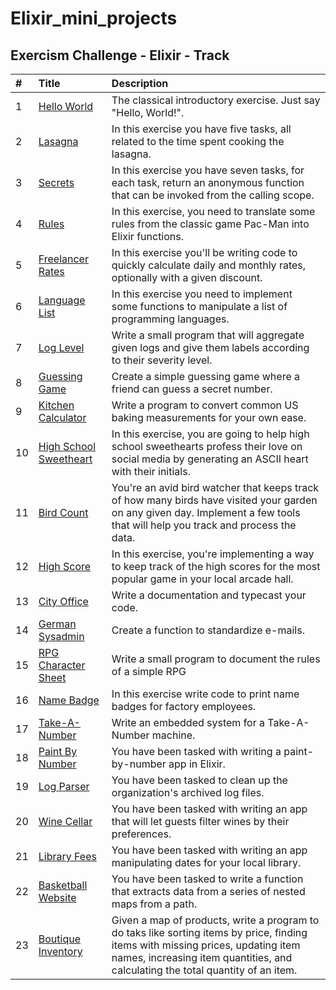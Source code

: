 # Elixir_mini_projects


## Exercism Challenge - Elixir - Track
| #  | Title     | Description                |
| :-------- | :------- | :------------------------- |
| 1 | [Hello World](https://exercism.org/tracks/elixir/exercises/hello-world)   | The classical introductory exercise. Just say "Hello, World!". |
| 2 | [Lasagna](https://exercism.org/tracks/elixir/exercises/lasagna)   | In this exercise you have five tasks, all related to the time spent cooking the lasagna. |
| 3 | [Secrets](https://exercism.org/tracks/elixir/exercises/secrets)   | In this exercise you have seven tasks, for each task, return an anonymous function that can be invoked from the calling scope. |
| 4 | [Rules](https://exercism.org/tracks/elixir/exercises/rules)   |In this exercise, you need to translate some rules from the classic game Pac-Man into Elixir functions. |
| 5 | [Freelancer Rates](https://exercism.org/tracks/elixir/exercises/freelancer-rates)   |In this exercise you'll be writing code to quickly calculate daily and monthly rates, optionally with a given discount. |
| 6 | [Language List](https://exercism.org/tracks/elixir/exercises/language-list)   |In this exercise you need to implement some functions to manipulate a list of programming languages. |
| 7 | [Log Level](https://exercism.org/tracks/elixir/exercises/log-level)   | Write a small program that will aggregate given logs and give them labels according to their severity level. |
| 8 | [Guessing Game](https://exercism.org/tracks/elixir/exercises/guessing-game)   | Create a simple guessing game where a friend can guess a secret number. |
| 9 | [Kitchen Calculator](https://exercism.org/tracks/elixir/exercises/kitchen-calculator)   | Write a program to convert common US baking measurements for your own ease. |
| 10 | [High School Sweetheart](https://exercism.org/tracks/elixir/exercises/high-school-sweetheart) | In this exercise, you are going to help high school sweethearts profess their love on social media by generating an ASCII heart with their initials. |
| 11 | [Bird Count](https://exercism.org/tracks/elixir/exercises/bird-count)   | You're an avid bird watcher that keeps track of how many birds have visited your garden on any given day. Implement a few tools that will help you track and process the data. |
| 12 | [High Score](https://exercism.org/tracks/elixir/exercises/high-score)   | In this exercise, you're implementing a way to keep track of the high scores for the most popular game in your local arcade hall. |
| 13 | [City Office](https://exercism.org/tracks/elixir/exercises/city-office)   |  Write a documentation and typecast your code. |
| 14 | [German Sysadmin](https://exercism.org/tracks/elixir/exercises/german-sysadmin)   |  Create a function to standardize e-mails. |
| 15 | [RPG Character Sheet](https://exercism.org/tracks/elixir/exercises/rpg-character-sheet)   |   Write a small program to document the rules of a simple RPG |
| 16 | [Name Badge](https://exercism.org/tracks/elixir/exercises/name-badge)   |  In this exercise write code to print name badges for factory employees. |
| 17 | [Take-A-Number](https://exercism.org/tracks/elixir/exercises/take-a-number)   |  Write an embedded system for a Take-A-Number machine. |
| 18 | [ Paint By Number](https://exercism.org/tracks/elixir/exercises/paint-by-number)   |  You have been tasked with writing a paint-by-number app in Elixir.|
| 19 | [ Log Parser](https://exercism.org/tracks/elixir/exercises/log-parser)   |  You have been tasked to clean up the organization's archived log files.|
| 20 | [ Wine Cellar](https://exercism.org/tracks/elixir/exercises/wine_cellar)   |  You have been tasked with writing an app that will let guests filter wines by their preferences.
| 21 | [ Library Fees ](https://exercism.org/tracks/elixir/exercises/library_fees)   |  You have been tasked with writing an app manipulating dates for your local library.
| 22 | [ Basketball Website](https://exercism.org/tracks/elixir/exercises/basketball-website) | You have been tasked to write a function that extracts data from a series of nested maps from a path.|
| 23 | [ Boutique Inventory](https://exercism.org/tracks/elixir/exercises/boutique-inventory) | Given a map of products, write a program to do taks like sorting items by price, finding items with missing prices, updating item names, increasing item quantities, and calculating the total quantity of an item.|